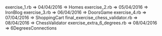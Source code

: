 exercise_1.rb => 04/04/2016 => Homes
exercise_2.rb => 05/04/2016 => IronBlog
exercise_3.rb => 06/04/2016 => DoorsGame
exercise_4.rb => 07/04/2016 => ShoppingCart
final_exercise_chess_validator.rb => 08/04/2016 => ChessValidator
exercise_extra_6_degrees.rb => 08/04/2016 => 6DegreesConnections
